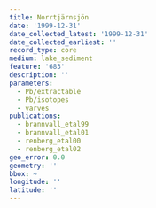 ```yaml
---
title: Norrtjärnsjön
date: '1999-12-31'
date_collected_latest: '1999-12-31'
date_collected_earliest: ''
record_type: core
medium: lake_sediment
feature: '683'
description: ''
parameters:
  - Pb/extractable
  - Pb/isotopes
  - varves
publications:
  - brannvall_etal99
  - brannvall_etal01
  - renberg_etal00
  - renberg_etal02
geo_error: 0.0
geometry: ''
bbox: ~
longitude: ''
latitude: ''
---
```

